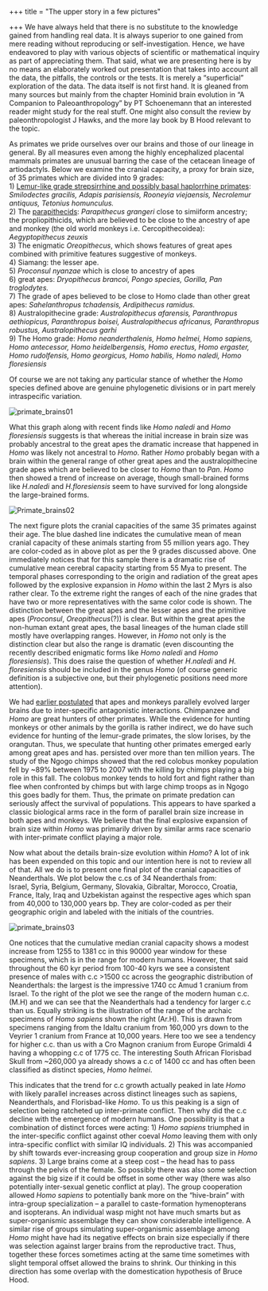 +++
title = "The upper story in a few pictures"

+++
We have always held that there is no substitute to the knowledge gained
from handling real data. It is always superior to one gained from mere
reading without reproducing or self-investigation. Hence, we have
endeavored to play with various objects of scientific or mathematical
inquiry as part of appreciating them. That said, what we are presenting
here is by no means an elaborately worked out presentation that takes
into account all the data, the pitfalls, the controls or the tests. It
is merely a “superficial” exploration of the data. The data itself is
not first hand. It is gleaned from many sources but mainly from the
chapter Hominid brain evolution in “A Companion to Paleoanthropology” by
PT Schoenemann that an interested reader might study for the real stuff.
One might also consult the review by paleonthropologist J Hawks, and the
more lay book by B Hood relevant to the topic.

As primates we pride ourselves over our brains and those of our lineage
in general. By all measures even among the highly encephalized placental
mammals primates are unusual barring the case of the cetacean lineage of
artiodactyls. Below we examine the cranial capacity, a proxy for brain
size, of 35 primates which are divided into 9 grades:  
1\) [Lemur-like grade strepsirrhine and possibly basal haplorrhine
primates](https://manasataramgini.wordpress.com/2009/09/03/primate-evolution-roundup/):
*Smilodectes gracilis, Adapis parisiensis, Rooneyia viejaensis,
Necrolemur antiquus, Tetonius homunculus.*  
2\) The
[parapithecids](https://manasataramgini.wordpress.com/2009/09/03/primate-evolution-roundup/):
*Parapithecus grangeri* close to simiiform ancestry; the
propliopithicids, which are believed to be close to the ancestry of ape
and monkey (the old world monkeys i.e. Cercopithecoidea):
*Aegyptopithecus zeuxis*  
3\) The enigmatic *Oreopithecus*, which shows features of great apes
combined with primitive features suggestive of monkeys.  
4\) Siamang: the lesser ape.  
5\) *Proconsul nyanzae* which is close to ancestry of apes  
6\) great apes: *Dryopithecus brancoi, Pongo species, Gorilla, Pan
troglodytes.*  
7\) The grade of apes believed to be close to Homo clade than other
great apes: *Sahelanthropus tchadensis, Ardipithecus ramidus.*  
8\) Australopithecine grade: *Australopithecus afarensis, Paranthropus
aethiopicus, Paranthropus boisei, Australopithecus africanus,
Paranthropus robustus, Australopithecus garhi*  
9\) The Homo grade: *Homo neanderthalenis, Homo helmei, Homo sapiens,
Homo antecessor, Homo heidelbergensis, Homo erectus, Homo ergaster, Homo
rudolfensis, Homo georgicus, Homo habilis, Homo naledi, Homo
floresiensis*

Of course we are not taking any particular stance of whether the *Homo*
species defined above are genuine phylogenetic divisions or in part
merely intraspecific variation.

![primate\_brains01](https://manasataramgini.files.wordpress.com/2017/05/primate_brains01.png?w=640)

What this graph along with recent finds like *Homo naledi* and *Homo
floresiensis* suggests is that whereas the initial increase in brain
size was probably ancestral to the great apes the dramatic increase that
happened in *Homo* was likely not ancestral to *Homo*. Rather *Homo*
probably began with a brain within the general range of other great apes
and the australopithecine grade apes which are believed to be closer to
*Homo* than to *Pan*. *Homo* then showed a trend of increase on average,
though small-brained forms like *H.naledi* and *H.floresiensis* seem to
have survived for long alongside the large-brained forms.

![Primate\_brains02](https://manasataramgini.files.wordpress.com/2017/05/primate_brains02.png?w=640)

The next figure plots the cranial capacities of the same 35 primates
against their age. The blue dashed line indicates the cumulative mean of
mean cranial capacity of these animals starting from 55 million years
ago. They are color-coded as in above plot as per the 9 grades discussed
above. One immediately notices that for this sample there is a dramatic
rise of cumulative mean cerebral capacity starting from 55 Mya to
present. The temporal phases corresponding to the origin and radiation
of the great apes followed by the explosive expansion in *Homo* within
the last 2 Myrs is also rather clear. To the extreme right the ranges of
each of the nine grades that have two or more representatives with the
same color code is shown. The distinction between the great apes and the
lesser apes and the primitive apes (*Proconsul*, *Oreopithecus*(?)) is
clear. But within the great apes the non-human extant great apes, the
basal lineages of the human clade still mostly have overlapping ranges.
However, in *Homo* not only is the distinction clear but also the range
is dramatic (even discounting the recently described enigmatic forms
like *Homo naledi* and *Homo floresiensis*). This does raise the
question of whether *H.naledi* and *H. floresiensis* should be included
in the genus *Homo* (of course generic definition is a subjective one,
but their phylogenetic positions need more attention).

We had [earlier
postulated](https://manasataramgini.wordpress.com/2013/05/16/ape-and-monkey/)
that apes and monkeys parallely evolved larger brains due to
inter-specific antagonistic interactions. Chimpanzee and *Homo* are
great hunters of other primates. While the evidence for hunting monkeys
or other animals by the gorilla is rather indirect, we do have such
evidence for hunting of the lemur-grade primates, the slow lorises, by
the orangutan. Thus, we speculate that hunting other primates emerged
early among great apes and has. persisted over more than ten million
years. The study of the Ngogo chimps showed that the red colobus monkey
population fell by \~89% between 1975 to 2007 with the killing by chimps
playing a big role in this fall. The colobus monkey tends to hold fort
and fight rather than flee when confronted by chimps but with large
chimp troops as in Ngogo this goes badly for them. Thus, the primate on
primate predation can seriously affect the survival of populations. This
appears to have sparked a classic biological arms race in the form of
parallel brain size increase in both apes and monkeys. We believe that
the final explosive expansion of brain size within *Homo* was primarily
driven by similar arms race scenario with inter-primate conflict playing
a major role.

Now what about the details brain-size evolution within *Homo*? A lot of
ink has been expended on this topic and our intention here is not to
review all of that. All we do is to present one final plot of the
cranial capacities of Neanderthals. We plot below the c.cs of 34
Neanderthals from:  
Israel, Syria, Belgium, Germany, Slovakia, Gibraltar, Morocco, Croatia,
France, Italy, Iraq and Uzbekistan against the respective ages which
span from 40,000 to 130,000 years bp. They are color-coded as per their
geographic origin and labeled with the initials of the countries.

![primate\_brains03](https://manasataramgini.files.wordpress.com/2017/05/primate_brains03.png?w=640)

One notices that the cumulative median cranial capacity shows a modest
increase from 1255 to 1381 cc in this 90000 year window for these
specimens, which is in the range for modern humans. However, that said
throughout the 60 kyr period from 100-40 kyrs we see a consistent
presence of males with c.c \>1500 cc across the geographic distribution
of Neanderthals: the largest is the impressive 1740 cc Amud 1 cranium
from Israel. To the right of the plot we see the range of the modern
human c.c. (M.H) and we can see that the Neanderthals had a tendency for
larger c.c than us. Equally striking is the illustration of the range of
the archaic specimens of *Homo sapiens* shown the right (Ar.H). This is
drawn from specimens ranging from the Idaltu cranium from 160,000 yrs
down to the Veyrier 1 cranium from France at 10,000 years. Here too we
see a tendency for higher c.c. than us with a Cro Magnon cranium from
Europe Grimaldi 4 having a whopping c.c of 1775 cc. The interesting
South African Florisbad Skull from \~260,000 ya already shows a c.c of
1400 cc and has often been classified as distinct species, *Homo
helmei*.

This indicates that the trend for c.c growth actually peaked in late
*Homo* with likely parallel increases across distinct lineages such as
sapiens, Neanderthals, and Florisbad-like *Homo*. To us this peaking is
a sign of selection being ratcheted up inter-primate conflict. Then why
did the c.c decline with the emergence of modern humans. One possibility
is that a combination of distinct forces were acting: 1) *Homo sapiens*
triumphed in the inter-specific conflict against other coeval *Homo*
leaving them with only intra-specific conflict with similar IQ
individuals. 2) This was accompanied by shift towards ever-increasing
group cooperation and group size in *Homo sapiens*. 3) Large brains come
at a steep cost – the head has to pass through the pelvis of the female.
So possibly there was also some selection against the big size if it
could be offset in some other way (there was also potentially
inter-sexual genetic conflict at play). The group cooperation allowed
*Homo sapiens* to potentially bank more on the “hive-brain” with
intra-group specialization – a parallel to caste-formation hymenopterans
and isopterans. An individual wasp might not have much smarts but as
super-organismic assemblage they can show considerable intelligence. A
similar rise of groups simulating super-organismic assemblage among
*Homo* might have had its negative effects on brain size especially if
there was selection against larger brains from the reproductive tract.
Thus, together these forces sometimes acting at the same time sometimes
with slight temporal offset allowed the brains to shrink. Our thinking
in this direction has some overlap with the domestication hypothesis of
Bruce Hood.
